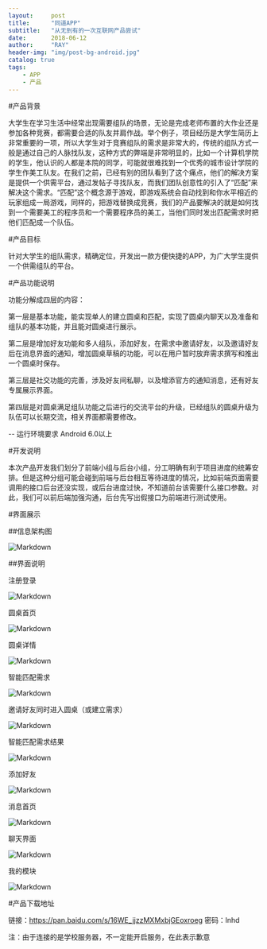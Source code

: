 ```yaml
---
layout:     post
title:      "同道APP"
subtitle:   "从无到有的一次互联网产品尝试"
date:       2018-06-12
author:     "RAY"
header-img: "img/post-bg-android.jpg"
catalog: true
tags:
    - APP
    - 产品
---
```

                                  
#产品背景


大学生在学习生活中经常出现需要组队的场景，无论是完成老师布置的大作业还是参加各种竞赛，都需要合适的队友并肩作战。举个例子，项目经历是大学生简历上非常重要的一项，所以大学生对于竞赛组队的需求是非常大的，传统的组队方式一般是通过自己的人脉找队友，这种方式的弊端是非常明显的，比如一个计算机学院的学生，他认识的人都是本院的同学，可能就很难找到一个优秀的城市设计学院的学生作美工队友。在我们之前，已经有别的团队看到了这个痛点，他们的解决方案是提供一个供需平台，通过发帖子寻找队友，而我们团队创意性的引入了“匹配”来解决这个需求。“匹配”这个概念源于游戏，即游戏系统会自动找到和你水平相近的玩家组成一局游戏，同样的，把游戏替换成竞赛，我们的产品要解决的就是如何找到一个需要美工的程序员和一个需要程序员的美工，当他们同时发出匹配需求时把他们匹配成一个队伍。


#产品目标


针对大学生的组队需求，精确定位，开发出一款方便快捷的APP，为广大学生提供一个供需组队的平台。


#产品功能说明


功能分解成四层的内容：


第一层是基本功能，能实现单人的建立圆桌和匹配，实现了圆桌内聊天以及准备和组队的基本功能，并且能对圆桌进行展示。


第二层是增加好友功能和多人组队，添加好友，在需求中邀请好友，以及邀请好友后在消息界面的通知，增加圆桌草稿的功能，可以在用户暂时放弃需求撰写和推出一个圆桌时保存。


第三层是社交功能的完善，涉及好友间私聊，以及增添官方的通知消息，还有好友专属展示界面。


第四层是对圆桌满足组队功能之后进行的交流平台的升级，已经组队的圆桌升级为队伍可以长期交流，相关界面都需要修改。



-- 运行环境要求
     Android 6.0以上
	 
	 
#开发说明


本次产品开发我们划分了前端小组与后台小组，分工明确有利于项目进度的统筹安排。但是这种分组可能会碰到前端与后台相互等待进度的情况，比如前端页面需要调用的接口后台还没实现，或后台进度过快，不知道前台该需要什么接口参数。对此，我们可以前后端加强沟通，后台先写出假接口为前端进行测试使用。
	
	
#界面展示


##信息架构图


![Markdown](/img/tongdao/1.png)
 
 
##界面说明


注册登录
 
![Markdown](/img/tongdao/2.png)


圆桌首页

![Markdown](/img/tongdao/3.png)

         
圆桌详情

![Markdown](/img/tongdao/4.png)

智能匹配需求

![Markdown](/img/tongdao/5.png)
      
	  
邀请好友同时进入圆桌（或建立需求）

![Markdown](/img/tongdao/6.png)
 
 
智能匹配需求结果

![Markdown](/img/tongdao/7.png)
 
 
添加好友

![Markdown](/img/tongdao/8.png)
       
 
消息首页

![Markdown](/img/tongdao/9.png)
 
 
聊天界面

![Markdown](/img/tongdao/10.png)


我的模块

![Markdown](/img/tongdao/11.png)


#产品下载地址
 
 
链接：https://pan.baidu.com/s/16WE_jjzzMXMxbjGEoxroeg 密码：lnhd


注：由于连接的是学校服务器，不一定能开启服务，在此表示歉意
